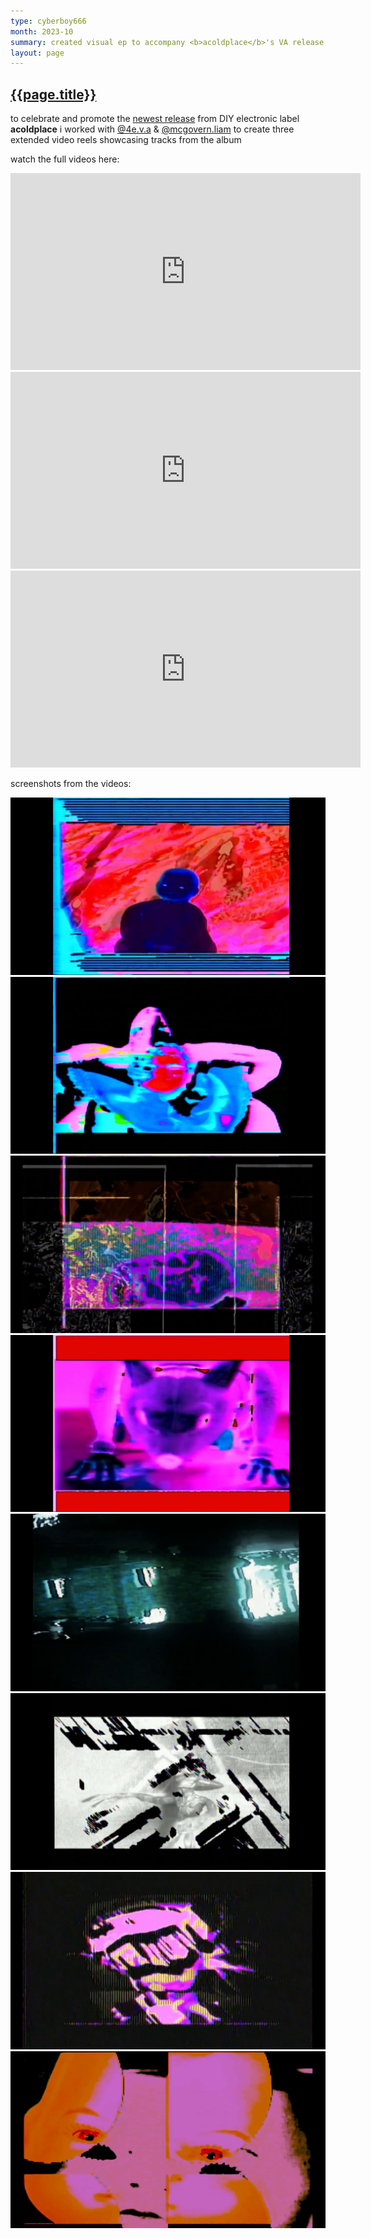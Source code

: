 ```yaml
---
type: cyberboy666
month: 2023-10
summary: created visual ep to accompany <b>acoldplace</b>'s VA release <b>ACP2.1</b>
layout: page
---
```


## [ {{page.title}} ]({{page.url}})

to celebrate and promote the [newest release](https://acoldplace.bandcamp.com/album/acp-21) from DIY electronic label __acoldplace__ i worked with [@4e.v.a](https://www.instagram.com/4e.v.a/) & [@mcgovern.liam](https://www.instagram.com/mcgovern.liam/) to create three extended video reels showcasing tracks from the album

watch the full videos here:

<iframe title="ACP 2.1 SHOWREEL: 1/3" width="560" height="315" src="https://videos.scanlines.xyz/videos/embed/0feaddbb-cbfa-422b-96c3-4c00306ce1d4" frameborder="0" allowfullscreen="" sandbox="allow-same-origin allow-scripts allow-popups"></iframe>

<iframe title="ACP 2.1 SHOWREEL: 2/3" width="560" height="315" src="https://videos.scanlines.xyz/videos/embed/03262814-008a-4f66-995f-26e089c39e99" frameborder="0" allowfullscreen="" sandbox="allow-same-origin allow-scripts allow-popups"></iframe>

<iframe title="ACP 2.1 SHOWREEL: 3/3" width="560" height="315" src="https://videos.scanlines.xyz/videos/embed/20362fc1-a644-44d4-b4c1-8d9911467bb5" frameborder="0" allowfullscreen="" sandbox="allow-same-origin allow-scripts allow-popups"></iframe>

screenshots from the videos:

![image](/images/cyberboy666/acp_videos_1.png)
![image](/images/cyberboy666/acp_videos_2.png)
![image](/images/cyberboy666/acp_videos_3.png)
![image](/images/cyberboy666/acp_videos_4.png)
![image](/images/cyberboy666/acp_videos_5.png)
![image](/images/cyberboy666/acp_videos_6.png)
![image](/images/cyberboy666/acp_videos_7.png)
![image](/images/cyberboy666/acp_videos_8.png)


